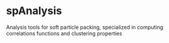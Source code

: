# spAnalysis
Analysis tools for soft particle packing, specialized in computing correlations functions and clustering properties
